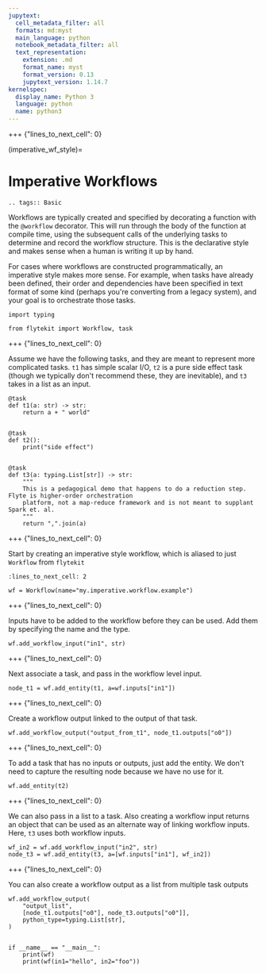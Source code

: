 ```yaml
---
jupytext:
  cell_metadata_filter: all
  formats: md:myst
  main_language: python
  notebook_metadata_filter: all
  text_representation:
    extension: .md
    format_name: myst
    format_version: 0.13
    jupytext_version: 1.14.7
kernelspec:
  display_name: Python 3
  language: python
  name: python3
---
```


+++ {"lines_to_next_cell": 0}

(imperative_wf_style)=

# Imperative Workflows

```{eval-rst}
.. tags:: Basic
```

Workflows are typically created and specified by decorating a function with the `@workflow` decorator. This will
run through the body of the function at compile time, using the subsequent calls of the underlying tasks to determine
and record the workflow structure. This is the declarative style and makes sense when a human is writing it up by hand.

For cases where workflows are constructed programmatically, an imperative style makes more sense. For example, when tasks have already been defined, their order and dependencies have
been specified in text format of some kind (perhaps you're converting from a legacy system), and your goal is to orchestrate those tasks.

```{code-cell}
import typing

from flytekit import Workflow, task
```

+++ {"lines_to_next_cell": 0}

Assume we have the following tasks, and they are meant to represent more complicated tasks. `t1` has simple scalar I/O, `t2` is
a pure side effect task (though we typically don't recommend these, they are inevitable), and `t3` takes in a list
as an input.

```{code-cell}
@task
def t1(a: str) -> str:
    return a + " world"


@task
def t2():
    print("side effect")


@task
def t3(a: typing.List[str]) -> str:
    """
    This is a pedagogical demo that happens to do a reduction step. Flyte is higher-order orchestration
    platform, not a map-reduce framework and is not meant to supplant Spark et. al.
    """
    return ",".join(a)
```

+++ {"lines_to_next_cell": 0}

Start by creating an imperative style workflow, which is aliased to just `Workflow` from `flytekit`

```{code-cell}
:lines_to_next_cell: 2

wf = Workflow(name="my.imperative.workflow.example")
```

+++ {"lines_to_next_cell": 0}

Inputs have to be added to the workflow before they can be used. Add them by specifying the name and the type.

```{code-cell}
wf.add_workflow_input("in1", str)
```

+++ {"lines_to_next_cell": 0}

Next associate a task, and pass in the workflow level input.

```{code-cell}
node_t1 = wf.add_entity(t1, a=wf.inputs["in1"])
```

+++ {"lines_to_next_cell": 0}

Create a workflow output linked to the output of that task.

```{code-cell}
wf.add_workflow_output("output_from_t1", node_t1.outputs["o0"])
```

+++ {"lines_to_next_cell": 0}

To add a task that has no inputs or outputs, just add the entity. We don't need to capture the resulting node
because we have no use for it.

```{code-cell}
wf.add_entity(t2)
```

+++ {"lines_to_next_cell": 0}

We can also pass in a list to a task. Also creating a workflow input returns an object that can be used as an
alternate way of linking workflow inputs. Here, `t3` uses both workflow inputs.

```{code-cell}
wf_in2 = wf.add_workflow_input("in2", str)
node_t3 = wf.add_entity(t3, a=[wf.inputs["in1"], wf_in2])
```

+++ {"lines_to_next_cell": 0}

You can also create a workflow output as a list from multiple task outputs

```{code-cell}
wf.add_workflow_output(
    "output_list",
    [node_t1.outputs["o0"], node_t3.outputs["o0"]],
    python_type=typing.List[str],
)


if __name__ == "__main__":
    print(wf)
    print(wf(in1="hello", in2="foo"))
```

